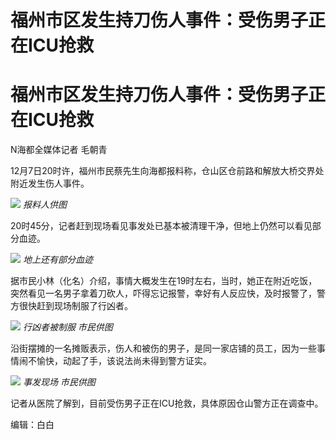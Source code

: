# 福州市区发生持刀伤人事件：受伤男子正在ICU抢救

# 福州市区发生持刀伤人事件：受伤男子正在ICU抢救

N海都全媒体记者 毛朝青

12月7日20时许，福州市民蔡先生向海都报料称，仓山区仓前路和解放大桥交界处附近发生伤人事件。

![](https://inews.gtimg.com/om_bt/GRpU8uhKARMnaBkalNuzW7TYZSDa6iRKX8kFOYQlU4zn8AA/0)
_报料人供图_

20时45分，记者赶到现场看见事发处已基本被清理干净，但地上仍然可以看见部分血迹。

![](https://inews.gtimg.com/om_bt/OCgGJlRhGDJK5ky9Voy0r8FLt_bZSMYp80XyRHhUv84p8AA/1000)
_地上还有部分血迹_

据市民小林（化名）介绍，事情大概发生在19时左右，当时，她正在附近吃饭，突然看见一名男子拿着刀砍人，吓得忘记报警，幸好有人反应快，及时报警了，警方很快赶到现场制服了行凶者。

![](https://inews.gtimg.com/om_bt/OuGiHvdSPBIPMks_xbbhh4nK6Hs1yP5HZ7c2NvKlkMxnUAA/1000)
_行凶者被制服 市民供图_

沿街摆摊的一名摊贩表示，伤人和被伤的男子，是同一家店铺的员工，因为一些事情闹不愉快，动起了手，该说法尚未得到警方证实。

![](https://inews.gtimg.com/om_bt/OPIldT_9P-pIMg8b6USPLG3olD_rFiZjtS5IpZSEZHuegAA/1000)
_事发现场 市民供图_

记者从医院了解到，目前受伤男子正在ICU抢救，具体原因仓山警方正在调查中。

编辑：白白

